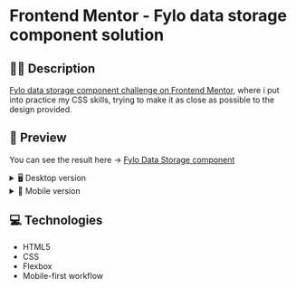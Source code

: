 # Frontend Mentor - Fylo data storage component solution

## ✍🏻 Description

[Fylo data storage component challenge on Frontend Mentor](https://www.frontendmentor.io/challenges/fylo-data-storage-component-1dZPRbV5n), where i put into practice my CSS skills, trying to make it as close as possible to the design provided.

## 🎨 Preview

You can see the result here → [Fylo Data Storage component](https://fylo-data-storage-component-yoimeldev.netlify.app/)

<details>
    <summary>🖥️ Desktop version</summary>

![](./images/Desktop.PNG)

</details>

<details>
    <summary>📱 Mobile version</summary>

![](./images/Mobile.png)

</details>

## :computer: Technologies

- HTML5
- CSS
- Flexbox
- Mobile-first workflow
